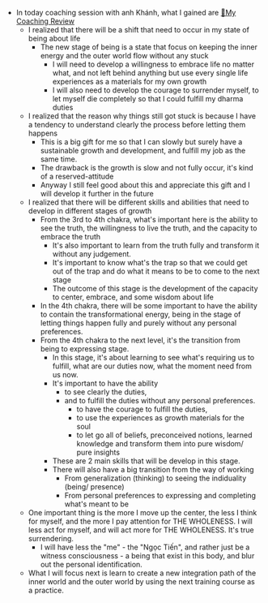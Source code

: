 - In today coaching session with anh Khánh, what I gained are [📝My Coaching Review](<📝My Coaching Review.md>)
    - I realized that there will be a shift that need to occur in my state of being about life
        - The new stage of being is a state that focus on keeping the inner energy and the outer world flow without any stuck
            - I will need to develop a willingness to embrace life no matter what, and not left behind anything but use every single life experiences as a materials for my own growth
            - I will also need to develop the courage to surrender myself, to let myself die completely so that I could fulfill my dharma duties
    -  I realized that the reason why things still got stuck is because I have a tendency to understand clearly the process before letting them happens
        - This is a big gift for me so that I can slowly but surely have a sustainable growth and development, and fulfill my job as the same time.
        - The drawback is the growth is slow and not fully occur, it's kind of a reserved-attitude
        - Anyway I still feel good about this and appreciate this gift and I will develop it further in the future
    - I realized that there will be different skills and abilities that need to develop in different stages of growth
        - From the 3rd to 4th chakra, what's important here is the ability to see the truth, the willingness to live the truth, and the capacity to embrace the truth
            - It's also important to learn from the truth fully and transform it without any judgement.
            - It's important to know what's the trap so that we could get out of the trap and do what it means to be to come to the next stage
            - The outcome of this stage is the development of the capacity to center, embrace, and some wisdom about life
        - In the 4th chakra, there will be some important to have the ability to contain the transformational energy, being in the stage of letting things happen fully and purely without any personal preferences.
        - From the 4th chakra to the next level, it's the transition from being to expressing stage. 
            - In this stage, it's about learning to see what's requiring us to fulfill, what are our duties now, what the moment need from us now.
            - It's important to have the ability 
                - to see clearly the duties, 
                - and to fulfill the duties without any personal preferences.
                    - to have the courage to fulfill the duties, 
                    - to use the experiences as growth materials for the soul 
                    - to let go all of beliefs, preconceived notions, learned knowledge and transform them into pure wisdom/ pure insights
            - These are 2 main skills that will be develop in this stage.
            - There will also have a big transition from the way of working
                - From generalization (thinking) to seeing the indiduality (being/ presence)
                - From personal preferences to expressing and completing what's meant to be
    - One important thing is the more I move up the center, the less I think for myself, and the more I pay attention for THE WHOLENESS. I will less act for myself, and will act more for THE WHOLENESS. It's true surrendering.
        - I will have less the "me" - the "Ngọc Tiến", and rather just be a witness consciousness - a being that exist in this body, and blur out the personal identification.
    - What I will focus next is learn to create a new integration path of the inner world and the outer world by using the next training course as a practice.
